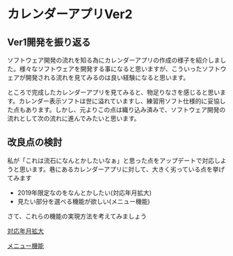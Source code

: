 # カレンダーアプリVer2

## Ver1開発を振り返る

ソフトウェア開発の流れを知る為にカレンダーアプリの作成の様子を紹介しました。様々なソフトウェアを開発する事になると思いますが、こういったソフトウェアが開発される流れを見てみるのは良い経験になると思います。

ところで完成したカレンダーアプリを見てみると、物足りなさを感じると思います。カレンダー表示ソフトは世に溢れていますし、練習用ソフト仕様的に妥協した点もあります。しかし、元よりこの点は織り込み済みで、ソフトウェア開発の流れとして次の流れに進んでみたいと思います。

## 改良点の検討

私が「これは流石になんとかしたいなぁ」と思った点をアップデートで対応しようと思います。巷にあるカレンダーアプリに対して、大きく劣っている点を挙げてみます

- 2019年限定なのをなんとかしたい(対応年月拡大)
- 見たい部分を選べる機能が欲しい(メニュー機能)

さて、これらの機能の実現方法を考えてみましょう

[対応年月拡大](./v2func_any_date.md)

[メニュー機能](./v2func_select_menu.md)

